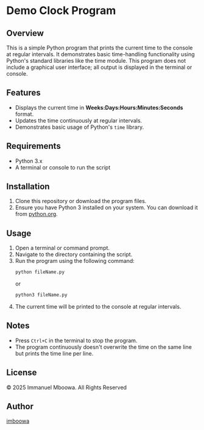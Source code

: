 # Demo Clock Program

## Overview
This is a simple Python program that prints the current time to the console at regular intervals. It demonstrates basic time-handling functionality using Python's standard libraries like the time module. This program does not include a graphical user interface; all output is displayed in the terminal or console.

## Features
- Displays the current time in **Weeks:Days:Hours:Minutes:Seconds** format.
- Updates the time continuously at regular intervals.
- Demonstrates basic usage of Python's `time` library.

## Requirements
- Python 3.x
- A terminal or console to run the script

## Installation
1. Clone this repository or download the program files.
2. Ensure you have Python 3 installed on your system. You can download it from [python.org](https://www.python.org/downloads/).

## Usage
1. Open a terminal or command prompt.
2. Navigate to the directory containing the script.
3. Run the program using the following command:
   ```bash
   python fileName.py
   ```
   or
   ```bash
   python3 fileName.py
   ```
5. The current time will be printed to the console at regular intervals.

## Notes
- Press `Ctrl+C` in the terminal to stop the program.
- The program continuously doesn't overwrite the time on the same line but prints the time line per line.

## License
© 2025 Immanuel Mboowa. All Rights Reserved

## Author
[imboowa](https://github.com/imboowa)

